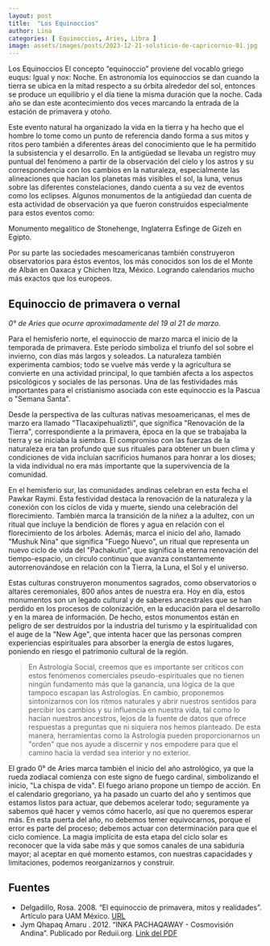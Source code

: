 ```yaml
---
layout: post
title:  "Los Equinoccios"
author: Lina
categories: [ Equinoccios, Aries, Libra ] 
image: assets/images/posts/2023-12-21-solsticio-de-capricornio-01.jpg
---
```

Los Equinoccios
El concepto “equinoccio” proviene del vocablo griego euqus: Igual y nox: Noche. En astronomía los equinoccios se dan cuando la tierra se ubica en la mitad respecto a su órbita alrededor del sol, entonces se produce un equilibrio y el día tiene la misma duración que la noche. Cada año se dan este acontecimiento dos veces marcando la entrada de la estación de primavera y otoño. 

Este evento natural ha organizado la vida en la tierra y ha hecho que el hombre lo tome como un punto de referencia dando forma a sus mitos y ritos pero también a diferentes áreas del conocimiento que le ha permitido la subsistencia y el desarrollo. En la antigüedad se llevaba un registro muy puntual del fenómeno a partir de la observación del cielo y los astros y su correspondencia con los cambios en la naturaleza, especialmente las alineaciones que hacían los planetas más visibles el sol, la luna, venus sobre las diferentes constelaciones, dando cuenta a su vez de eventos como los eclipses. Algunos monumentos de la antigüedad dan cuenta de esta actividad de observación ya que fueron construidos especialmente para estos eventos como: 

Monumento megalítico de Stonehenge, Inglaterra
Esfinge de Gizeh en Egipto.

Por su parte las sociedades mesoamericanas también construyeron observatorios para éstos eventos, los más conocidos son los de el Monte de Albán en Oaxaca y Chichen Itza, México. Logrando calendarios mucho más exactos que los europeos.

## Equinoccio de primavera o vernal
*0° de Aries que ocurre aproximadamente del 19 al 21 de marzo.*

Para el hemisferio norte, el equinoccio de marzo marca el inicio de la temporada de primavera. Este período simboliza el triunfo del sol sobre el invierno, con días más largos y soleados. La naturaleza también experimenta cambios; todo se vuelve más verde y la agricultura se convierte en una actividad principal, lo que también afecta a los aspectos psicológicos y sociales de las personas. Una de las festividades más importantes para el cristianismo asociada con este equinoccio es la Pascua o "Semana Santa".

Desde la perspectiva de las culturas nativas mesoamericanas, el mes de marzo era llamado "Tlacaxipehualiztli", que significa "Renovación de la Tierra", correspondiente a la primavera, época en la que se trabajaba la tierra y se iniciaba la siembra. El compromiso con las fuerzas de la naturaleza era tan profundo que sus rituales para obtener un buen clima y condiciones de vida incluían sacrificios humanos para honrar a los dioses; la vida individual no era más importante que la supervivencia de la comunidad.

En el hemisferio sur, las comunidades andinas celebran en esta fecha el Pawkar Raymi. Esta festividad destaca la renovación de la naturaleza y la conexión con los ciclos de vida y muerte, siendo una celebración del florecimiento. También marca la transición de la niñez a la adultez, con un ritual que incluye la bendición de flores y agua en relación con el florecimiento de los árboles. Además, marca el inicio del año, llamado "Mushuk Nina" que significa "Fuego Nuevo", un ritual que representa un nuevo ciclo de vida del "Pachakutin", que significa la eterna renovación del tiempo-espacio, un círculo continuo que avanza constantemente autorrenovándose en relación con la Tierra, la Luna, el Sol y el universo.

Estas culturas construyeron monumentos sagrados, como observatorios o altares ceremoniales, 800 años antes de nuestra era. Hoy en día, estos monumentos son un legado cultural y de saberes ancestrales que se han perdido en los procesos de colonización, en la educación para el desarrollo y en la marea de información. De hecho, estos monumentos están en peligro de ser destruidos por la industria del turismo y la espiritualidad con el auge de la "New Age", que intenta hacer que las personas compren experiencias espirituales para absorber la energía de estos lugares, poniendo en riesgo el patrimonio cultural de la región.

> En Astrología Social, creemos que es importante ser críticos con estos fenómenos comerciales pseudo-espirituales que no tienen ningún fundamento más que la ganancia, una lógica de la que tampoco escapan las Astrologías. En cambio, proponemos sintonizarnos con los ritmos naturales y abrir nuestros sentidos para percibir los cambios y su influencia en nuestra vida, tal como lo hacían nuestros ancestros, lejos de la fuente de datos que ofrece respuestas a preguntas que ni siquiera nos hemos planteado. De esta manera, herramientas como la Astrología pueden proporcionarnos un "orden" que nos ayude a discernir y nos empodere para que el camino hacia la verdad sea interior y no exterior.

El grado 0° de Aries marca también el inicio del año astrológico, ya que la rueda zodiacal comienza con este signo de fuego cardinal, simbolizando el inicio, "La chispa de vida". El fuego ariano propone un tiempo de acción. En el calendario gregoriano, ya ha pasado un cuarto del año y sentimos que estamos listos para actuar, que debemos acelerar todo; seguramente ya sabemos qué hacer y vemos cómo hacerlo, así que no queremos esperar más. En esta puerta del año, no debemos temer equivocarnos, porque el error es parte del proceso; debemos actuar con determinación para que el ciclo comience. La magia implícita de esta etapa del ciclo solar es reconocer que la vida sabe más y que somos canales de una sabiduría mayor; al aceptar en qué momento estamos, con nuestras capacidades y limitaciones, podemos reorganizarnos y construir.


## Fuentes

* Delgadillo, Rosa. 2008. “El equinoccio de primavera, mitos y realidades”. Artículo para UAM México. [URL](https://www.uam.mx/difusion/casadeltiempo/13_iv_nov_2008/casa_del_tiempo_eIV_num13_57_62.pdf)
* Jym Qhapaq Amaru . 2012. “INKA PACHAQAWAY - Cosmovisión Andina”. Publicado por Reduii.org. [Link del PDF](https://www.reduii.org/cii/sites/default/files/field/doc/Apu-Qun-Illa-Tiqsi-Wiraqucha-Pachayachachiq-El-Ordenador-Del-Cosmos.pdf)

